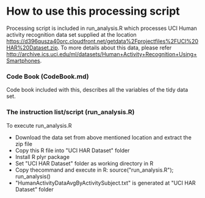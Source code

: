 How to use this processing script
================================

Processing script is included in run_analysis.R which processes UCI Human activity recognition data set supplied at the location https://d396qusza40orc.cloudfront.net/getdata%2Fprojectfiles%2FUCI%20HAR%20Dataset.zip. To more details about this data, please refer http://archive.ics.uci.edu/ml/datasets/Human+Activity+Recognition+Using+Smartphones.


### Code Book (CodeBook.md)
Code book included with this, describes all the variables of the tidy data set.

### The instruction list/script (run_analysis.R)

To execute run_analysis.R
* Download the data set from above mentioned location and extract the zip file 
* Copy this R file into "UCI HAR Dataset" folder
* Install R plyr package 
* Set "UCI HAR Dataset" folder as working directory in R
* Copy thecommand and execute in R:  source("run_analysis.R"); run_analysis()
* "HumanActivityDataAvgByActivitySubject.txt" is generated at "UCI HAR Dataset" folder